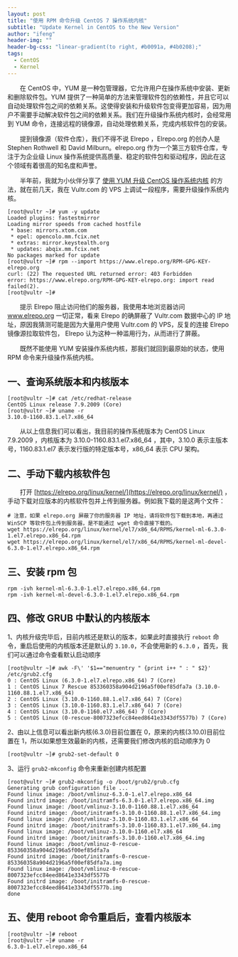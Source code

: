 ```yaml
---
layout: post
title: "使用 RPM 命令升级 CentOS 7 操作系统内核"
subtitle: "Update Kernel in CentOS to the New Version"
author: "ifeng"
header-img: ""
header-bg-css: "linear-gradient(to right, #b0091a, #4b0208);"
tags:
  - CentOS
  - Kernel
---
```


　　在 CentOS 中，YUM 是一种包管理器，它允许用户在操作系统中安装、更新和删除软件包。YUM 提供了一种简单的方法来管理软件包的依赖性，并且它可以自动处理软件包之间的依赖关系。这使得安装和升级软件包变得更加容易，因为用户不需要手动解决软件包之间的依赖关系。我们在升级操作系统内核时，会经常用到 YUM 命令，连接远程的镜像源，自动处理依赖关系，完成内核软件包的安装。

　　提到镜像源（软件仓库），我们不得不说 Elrepo ，Elrepo.org 的创办人是 Stephen Rothwell 和 David Milburn。elrepo.org 作为一个第三方软件仓库，专注于为企业级 Linux 操作系统提供高质量、稳定的软件包和驱动程序，因此在这个领域有着很高的知名度和声誉。

　　半年前，我就为小伙伴分享了 [使用 YUM 升级 CentOS 操作系统内核](https://www.hicairo.com/post/48.html) 的方法，就在前几天，我在 Vultr.com 的 VPS 上调试一段程序，需要升级操作系统内核。

```shell
[root@vultr ~]# yum -y update
Loaded plugins: fastestmirror
Loading mirror speeds from cached hostfile
 * base: mirrors.xtom.com
 * epel: opencolo.mm.fcix.net
 * extras: mirror.keystealth.org
 * updates: abqix.mm.fcix.net
No packages marked for update
[root@vultr ~]# rpm --import https://www.elrepo.org/RPM-GPG-KEY-elrepo.org
curl: (22) The requested URL returned error: 403 Forbidden
error: https://www.elrepo.org/RPM-GPG-KEY-elrepo.org: import read failed(2).
[root@vultr ~]#
```

　　提示 Elrepo 阻止访问他们的服务器，我使用本地浏览器访问 www.elrepo.org 一切正常，看来 Elrepo 的确屏蔽了  Vultr.com 数据中心的 IP 地址，原因我猜测可能是因为大量用户使用 Vultr.com 的 VPS，反复的连接 Elrepo 镜像源拉取软件包， Elrepo 认为这种一种滥用行为，从而进行了屏蔽。

　　既然不能使用 YUM 安装操作系统内核，那我们就回到最原始的状态，使用 RPM 命令来升级操作系统内核。

一、查询系统版本和内核版本
--

```shell
[root@vultr ~]# cat /etc/redhat-release
CentOS Linux release 7.9.2009 (Core)
[root@vultr ~]# uname -r
3.10.0-1160.83.1.el7.x86_64
```

　　从以上信息我们可以看出，我目前的操作系统版本为 CentOS Linux 7.9.2009 ，内核版本为 3.10.0-1160.83.1.el7.x86_64 ，其中，3.10.0 表示主版本号，1160.83.1.el7 表示发行版的特定版本号，x86_64 表示 CPU 架构。

二、手动下载内核软件包
--

　　打开 [https://elrepo.org/linux/kernel/](https://elrepo.org/linux/kernel/) ，手动下载对应版本的内核软件包并上传到服务器。例如我下载的是这两个文件：

```shell
# 注意，如果 elrepo.org 屏蔽了你的服务器 IP 地址，请将软件包下载到本地，再通过 WinSCP 等软件包上传到服务器，是不能通过 wget 命令直接下载的。
wget https://elrepo.org/linux/kernel/el7/x86_64/RPMS/kernel-ml-6.3.0-1.el7.elrepo.x86_64.rpm
wget https://elrepo.org/linux/kernel/el7/x86_64/RPMS/kernel-ml-devel-6.3.0-1.el7.elrepo.x86_64.rpm
```

三、安装 rpm 包
--

```shell
rpm -ivh kernel-ml-6.3.0-1.el7.elrepo.x86_64.rpm
rpm -ivh kernel-ml-devel-6.3.0-1.el7.elrepo.x86_64.rpm
```

四、修改 GRUB 中默认的内核版本
--

1、内核升级完毕后，目前内核还是默认的版本，如果此时直接执行 `reboot` 命令，重启后使用的内核版本还是默认的 `3.10.0`，不会使用新的 `6.3.0` ，首先，我们可以通过命令查看默认启动顺序

```shell
[root@vultr ~]# awk -F\' '$1=="menuentry " {print i++ " : " $2}' /etc/grub2.cfg
0 : CentOS Linux (6.3.0-1.el7.elrepo.x86_64) 7 (Core)
1 : CentOS Linux 7 Rescue 853360358a904d2196a5f00ef85dfa7a (3.10.0-1160.88.1.el7.x86_64)
2 : CentOS Linux (3.10.0-1160.88.1.el7.x86_64) 7 (Core)
3 : CentOS Linux (3.10.0-1160.83.1.el7.x86_64) 7 (Core)
4 : CentOS Linux (3.10.0-1160.el7.x86_64) 7 (Core)
5 : CentOS Linux (0-rescue-8007323efcc84eed8641e3343df5577b) 7 (Core)
```

2、由以上信息可以看出新内核(6.3.0)目前位置在 0，原来的内核(3.10.0)目前位置在 1，所以如果想生效最新的内核，还需要我们修改内核的启动顺序为 0

```shell
[root@vultr ~]# grub2-set-default 0
```

3、运行 `grub2-mkconfig` 命令来重新创建内核配置

```shell
[root@vultr ~]# grub2-mkconfig -o /boot/grub2/grub.cfg
Generating grub configuration file ...
Found linux image: /boot/vmlinuz-6.3.0-1.el7.elrepo.x86_64
Found initrd image: /boot/initramfs-6.3.0-1.el7.elrepo.x86_64.img
Found linux image: /boot/vmlinuz-3.10.0-1160.88.1.el7.x86_64
Found initrd image: /boot/initramfs-3.10.0-1160.88.1.el7.x86_64.img
Found linux image: /boot/vmlinuz-3.10.0-1160.83.1.el7.x86_64
Found initrd image: /boot/initramfs-3.10.0-1160.83.1.el7.x86_64.img
Found linux image: /boot/vmlinuz-3.10.0-1160.el7.x86_64
Found initrd image: /boot/initramfs-3.10.0-1160.el7.x86_64.img
Found linux image: /boot/vmlinuz-0-rescue-853360358a904d2196a5f00ef85dfa7a
Found initrd image: /boot/initramfs-0-rescue-853360358a904d2196a5f00ef85dfa7a.img
Found linux image: /boot/vmlinuz-0-rescue-8007323efcc84eed8641e3343df5577b
Found initrd image: /boot/initramfs-0-rescue-8007323efcc84eed8641e3343df5577b.img
done
```

五、使用 reboot 命令重启后，查看内核版本
--

```shell
[root@vultr ~]# reboot
[root@vultr ~]# uname -r
6.3.0-1.el7.elrepo.x86_64
```

